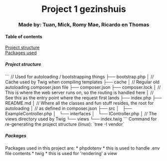 <h1 align="center">Project 1 gezinshuis</h1>
<h3 align="center">Made by: Tuan, Mick, Romy Mae, Ricardo en Thomas</h3>

#### Table of contents
[Project structure]('#Project_Structure')
<br/>
[Packages used]('#Packages')


<h5 id='Project_Structure'>Project structure</h5>
```
    // Used for autoloading / bootstrapping things
├── bootstrap.php
│    // Cache used by Twig when compiling templates
├── cache
│    // Regular old autoloading composer.json file
├── composer.json
├── composer.lock
│    // This is where the web server runs on, so the routing is handled here
│    // See this as the entry point where the request first lands
├── index.php
├── README.md
│    // Where all the classes and fun stuff resides, the root for autoloading
│    // as defined in composer.json
├── src
│   ├── ExampleController.php
│   └── interfaces
│       └── IController.php
│   // The views directory used by Twig
└── views
    └── index.twig
```
Command for re-generating the project structure (linux): `tree -I vendor`

<h5 id='Packages'>Packages</h5>
Packages used in this project are:
* phpdotenv
    * this is used to handle .env file contents
* twig
    * this is used for 'rendering' a view